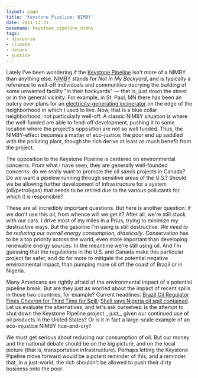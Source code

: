 ```yaml
---
layout: page
title: 'Keystone Pipeline: NIMBY'
date: 2011-12-31
basename: keystone_pipeline_nimby
tags:
- discourse
- climate
- nature
- justice
---
```


Lately I've been wondering if the
<a href="http://en.wikipedia.org/wiki/Keystone_Pipeline">Keystone Pipeline</a> 
isn't more of a NIMBY than anything else.
<a href="http://en.wikipedia.org/wiki/NIMBY">NIMBY</a> stands for _Not In My 
Backyard_, and is typically a reference to well-off individuals and 
communities decrying the building of some unwanted facility "in their backyards" 
&mdash; that is, just down the street or in the general vicinity. For example, in St. 
Paul, MN there has been an outcry over plans for an
<a href="http://minneapolis.about.com/od/environment/a/rocktenn.htm">
electricity-generating incinerator</a> on the edge of the neighborhood in which 
I used to live. Now, that is a blue collar neighborhood, not particularly 
well-off. A classic NIMBY situation is where the well-funded are able to 
fend-off development, pushing it to some location where the project's opposition 
are not so well funded. Thus, the NIMBY-effect becomes a matter of eco-justice: 
the poor end up saddled with the polluting plant, though the rich derive at 
least as much benefit from the project.

<!--more-->

The opposition to the Keystone Pipeline is centered on environmental concerns.
From what I have seen, they are generally well-founded concerns: do we really
want to promote the oil sands projects in Canada? Do we want a pipeline running
through sensitive areas of the U.S.? Should we be allowing further development
of infrastructure for a system (oil/petrol/gas) that needs to be retired due to
the various pollutants for which it is responsible?

These are all incredibly important questions. But here is another question: if
we don't use this oil, from whence will we get it? After all, we're still stuck
with our cars. I drive most of my miles in a Prius, trying to minimize my
destructive ways. But the gasoline I'm using is still destructive. _We need to
be reducing our overall energy consumption, drastically_. Conservation has to be
a top priority across the world, even more important than developing renewable
energy sources. In the meantime we're still using oil. And I'm guessing that the
regulations in the U.S. and Canada make this particular project far safer, and
do far more to mitigate the potential negative environmental impact, than
pumping more oil off the coast of Brazil or in Nigeria.

Many Americans are rightly afraid of the environmental impact of a potential
pipeline break. But are they just as worried about the impact of recent spills
in those two countries, for example? Current headlines: <a
href="http://www.bloomberg.com/news/2011-12-30/brazil-oil-regulator-fines-chevron-for-the-third-time-for-spill.html">
Brazil Oil Regulator Fines Chevron for Third Time for Spill</a>; <a
href="http://www.reuters.com/article/2011/12/27/us-shell-nigeria-spill-idUSTRE7BQ0M220111227">
Shell says Nigeria oil spill contained</a>. Let us evaluate the alternatives,
and let's ask ourselves: is the attempt to shut down the Keystone Pipeline
project _ just_, given our continued use of oil products in the United States? Or
is it in fact a large-scale example of an eco-injustice NIMBY hue-and-cry?

We must get serious about reducing our consumption of oil. But our money and the
national debate should be on the big picture, and on the local picture (that is,
transportation infrastructure). Perhaps letting the Keystone Pipeline move
forward would be a potent reminder of this, and a reminder that, in a
just-world, the rich shouldn't be allowed to push their dirty business onto the
poor.
